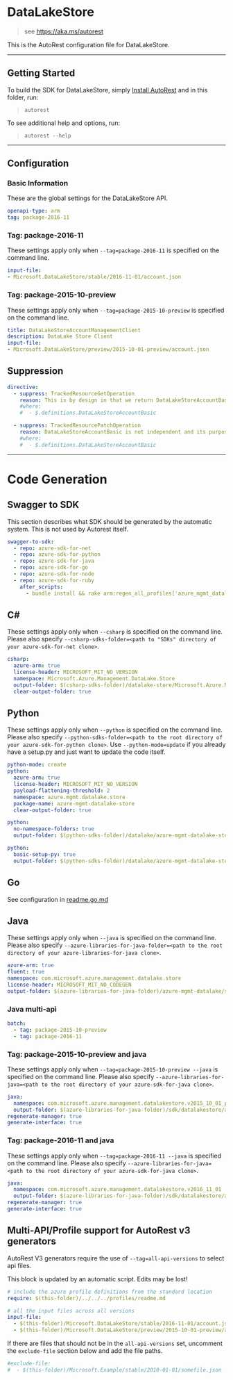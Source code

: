 # DataLakeStore

> see https://aka.ms/autorest

This is the AutoRest configuration file for DataLakeStore.



---
## Getting Started
To build the SDK for DataLakeStore, simply [Install AutoRest](https://aka.ms/autorest/install) and in this folder, run:

> `autorest`

To see additional help and options, run:

> `autorest --help`
---

## Configuration



### Basic Information
These are the global settings for the DataLakeStore API.

``` yaml
openapi-type: arm
tag: package-2016-11
```


### Tag: package-2016-11

These settings apply only when `--tag=package-2016-11` is specified on the command line.

``` yaml $(tag) == 'package-2016-11'
input-file:
- Microsoft.DataLakeStore/stable/2016-11-01/account.json
```

### Tag: package-2015-10-preview

These settings apply only when `--tag=package-2015-10-preview` is specified on the command line.

``` yaml $(tag) == 'package-2015-10-preview'
title: DataLakeStoreAccountManagementClient
description: DataLake Store Client
input-file:
- Microsoft.DataLakeStore/preview/2015-10-01-preview/account.json
```

## Suppression
``` yaml
directive:
  - suppress: TrackedResourceGetOperation
    reason: This is by design in that we return DataLakeStoreAccountBasic only for Account_List
    #where:
    #  - $.definitions.DataLakeStoreAccountBasic

  - suppress: TrackedResourcePatchOperation
    reason: DataLakeStoreAccountBasic is not independent and its purpose is for Account_List only.  PATCH is for DataLakeStoreAccount, which will effectively update DataLakeStoreAccountBasic
    #where:
    #  - $.definitions.DataLakeStoreAccountBasic
```

---
# Code Generation


## Swagger to SDK

This section describes what SDK should be generated by the automatic system.
This is not used by Autorest itself.

``` yaml $(swagger-to-sdk)
swagger-to-sdk:
  - repo: azure-sdk-for-net
  - repo: azure-sdk-for-python
  - repo: azure-sdk-for-java
  - repo: azure-sdk-for-go
  - repo: azure-sdk-for-node
  - repo: azure-sdk-for-ruby
    after_scripts:
      - bundle install && rake arm:regen_all_profiles['azure_mgmt_datalake_store']
```


## C#

These settings apply only when `--csharp` is specified on the command line.
Please also specify `--csharp-sdks-folder=<path to "SDKs" directory of your azure-sdk-for-net clone>`.

``` yaml $(csharp)
csharp:
  azure-arm: true
  license-header: MICROSOFT_MIT_NO_VERSION
  namespace: Microsoft.Azure.Management.DataLake.Store
  output-folder: $(csharp-sdks-folder)/datalake-store/Microsoft.Azure.Management.DataLake.Store/src/Generated
  clear-output-folder: true
```

## Python

These settings apply only when `--python` is specified on the command line.
Please also specify `--python-sdks-folder=<path to the root directory of your azure-sdk-for-python clone>`.
Use `--python-mode=update` if you already have a setup.py and just want to update the code itself.

``` yaml $(python)
python-mode: create
python:
  azure-arm: true
  license-header: MICROSOFT_MIT_NO_VERSION
  payload-flattening-threshold: 2
  namespace: azure.mgmt.datalake.store
  package-name: azure-mgmt-datalake-store
  clear-output-folder: true
```
``` yaml $(python) && $(python-mode) == 'update'
python:
  no-namespace-folders: true
  output-folder: $(python-sdks-folder)/datalake/azure-mgmt-datalake-store/azure/mgmt/datalake/store
```
``` yaml $(python) && $(python-mode) == 'create'
python:
  basic-setup-py: true
  output-folder: $(python-sdks-folder)/datalake/azure-mgmt-datalake-store
```

## Go

See configuration in [readme.go.md](./readme.go.md)

## Java

These settings apply only when `--java` is specified on the command line.
Please also specify `--azure-libraries-for-java-folder=<path to the root directory of your azure-libraries-for-java clone>`.

``` yaml $(java)
azure-arm: true
fluent: true
namespace: com.microsoft.azure.management.datalake.store
license-header: MICROSOFT_MIT_NO_CODEGEN
output-folder: $(azure-libraries-for-java-folder)/azure-mgmt-datalake/store
```

### Java multi-api

``` yaml $(java) && $(multiapi)
batch:
  - tag: package-2015-10-preview
  - tag: package-2016-11
```

### Tag: package-2015-10-preview and java

These settings apply only when `--tag=package-2015-10-preview --java` is specified on the command line.
Please also specify `--azure-libraries-for-java=<path to the root directory of your azure-sdk-for-java clone>`.

``` yaml $(tag) == 'package-2015-10-preview' && $(java) && $(multiapi)
java:
  namespace: com.microsoft.azure.management.datalakestore.v2015_10_01_preview
  output-folder: $(azure-libraries-for-java-folder)/sdk/datalakestore/azure-mgmt-datalakestore/v2015_10_01_preview
regenerate-manager: true
generate-interface: true
```

### Tag: package-2016-11 and java

These settings apply only when `--tag=package-2016-11 --java` is specified on the command line.
Please also specify `--azure-libraries-for-java=<path to the root directory of your azure-sdk-for-java clone>`.

``` yaml $(tag) == 'package-2016-11' && $(java) && $(multiapi)
java:
  namespace: com.microsoft.azure.management.datalakestore.v2016_11_01
  output-folder: $(azure-libraries-for-java-folder)/sdk/datalakestore/azure-mgmt-datalakestore/v2016_11_01
regenerate-manager: true
generate-interface: true
```



## Multi-API/Profile support for AutoRest v3 generators 

AutoRest V3 generators require the use of `--tag=all-api-versions` to select api files.

This block is updated by an automatic script. Edits may be lost!

``` yaml $(tag) == 'all-api-versions' /* autogenerated */
# include the azure profile definitions from the standard location
require: $(this-folder)/../../../profiles/readme.md

# all the input files across all versions
input-file:
  - $(this-folder)/Microsoft.DataLakeStore/stable/2016-11-01/account.json
  - $(this-folder)/Microsoft.DataLakeStore/preview/2015-10-01-preview/account.json

```

If there are files that should not be in the `all-api-versions` set, 
uncomment the  `exclude-file` section below and add the file paths.

``` yaml $(tag) == 'all-api-versions'
#exclude-file: 
#  - $(this-folder)/Microsoft.Example/stable/2010-01-01/somefile.json
```

